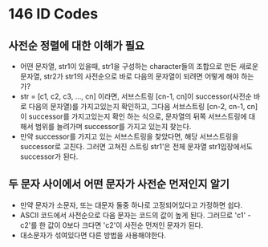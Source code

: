 # 146 ID Codes

## 사전순 정렬에 대한 이해가 필요

- 어떤 문자열, str1이 있을때, str1을 구성하는 character들의 조합으로 만든 새로운 문자열, str2가 str1의 사전순으로 바로 다음의 문자열이 되려면 어떻게 해야 하는가?
- str = [c1, c2, c3, ..., cn] 이라면, 서브스트링 [cn-1, cn]이 successor(사전순 바로 다음의 문자열)를 가지고있는지 확인하고, 그다음 서브스트링 [cn-2, cn-1, cn]이 successor를 가지고있는지 확인 하는 식으로, 문자열의 뒤쪽 서브스트링에 대해서 범위를 늘려가며 successor를 가지고 있는지 찾는다.
- 만약 successor를 가지고 있는 서브스트링을 찾았다면, 해당 서브스트링을 successor로 고친다. 그러면 고쳐진 스트링 str1'은 전체 문자열 str1입장에서도 successor가 된다.

## 두 문자 사이에서 어떤 문자가 사전순 먼저인지 알기

- 만약 문자가 소문자, 또는 대문자 둘중 하나로 고정되어있다고 가정하면 쉽다.
- ASCII 코드에서 사전순으로 다음 문자는 코드의 값이 높게 된다. 그러므로 'c1' - c2'를 한 값이 0보다 크다면 'c2'이 사전순 먼저인 문자가 된다.
- 대소문자가 섞여있다면 다른 방법을 사용해야한다.
